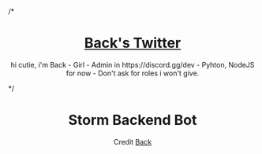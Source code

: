 /*<div align="center">
  <h1><a href="https://twitter.com/BackFindString_">Back's Twitter</a></h1>
  <p>hi cutie, i'm Back
- Girl
- Admin in https://discord.gg/dev
- Pyhton, NodeJS for now
- Don't ask for roles i won't give.</back> </p>
</div>*/
<div align="center">
  <h1>Storm Backend Bot</h1>
  <p>Credit <a href="https://twitter.com/BackFindString_">Back</a> </p>
</div>

